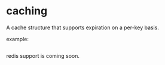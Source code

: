 # caching
A cache structure that supports expiration on a per-key basis.

example:
```
```

redis support is coming soon.
